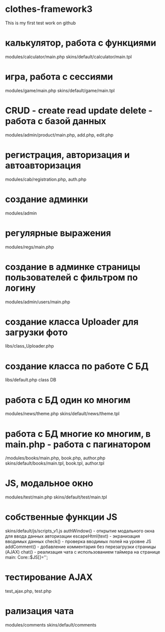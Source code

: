 # clothes-framework3

This is my first test work on github

# калькулятор, работа с функциями
modules/calculator/main.php
skins/default/calculator/main.tpl

# игра, работа с сессиями
modules/game/main.php
skins/default/game/main.tpl

# CRUD - create read update delete - работа с базой данных
modules/admin/product/main.php, add.php, edit.php

# регистрация, авторизация и автоавторизация
modules/cab/registration.php, auth.php

# создание админки
modules/admin 

# регулярные выражения
modules/regs/main.php

# создание в админке страницы пользователей с фильтром по логину
modules/admin/users/main.php

# создание класса Uploader для загрузки фото
libs/class_Uploader.php

# создание класса по работе С БД
libs/default.php class DB

# работа с БД один ко многим
modules/news/theme.php
skins/default/news/theme.tpl

# работа с БД многие ко многим, в main.php - работа с пагинатором
/modules/books/main.php, book.php, author.php
skins/default/books/main.tpl, book.tpl, author.tpl


# JS, модальное окно
modules/test/main.php
skins/default/test/main.tpl

# собственные функции JS
skins/default/js/scripts_v1.js
authWindow() - открытие модального окна для ввода данных авторизации
escapeHtml(text) - экранизация вводимых данных
check() - проверка вводимых полей на уровне JS
addComment() - добавление комментария без перезагрузки страницы (AJAX)
chat() - реализация чата с использованием таймера на странице main:
Core::$JS[]='<script>
	window.onload=function() {
		intervalId=setInterval("chat()",20000);
	}
</script>';

# тестирование AJAX
test_ajax.php, test.php

# рализация чата
modules/comments
skins/default/comments


